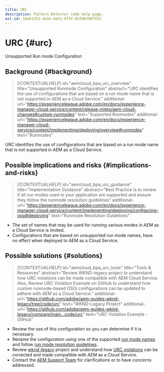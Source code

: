 ```yaml
---
title: URC
description: Pattern Detector code help page.
exl-id: 1be61351-3e3e-4e51-973f-93f8bf9bf932
---
```

# URC {#urc}

Unsupported Run mode Configuration

## Background {#background}

>[!CONTEXTUALHELP]
>id="aemcloud_bpa_urc_overview"
>title="Unsupported Runmode Configuration"
>abstract="URC identifies the use of configurations that are based on a run mode name that is not supported in AEM as a Cloud Service."
>additional-url="https://experienceleague.adobe.com/en/docs/experience-manager-cloud-service/content/release-notes/aem-cloud-changes#custom-runmodes" text="Supported Runmodes"
>additional-url="https://experienceleague.adobe.com/en/docs/experience-manager-cloud-service/content/implementing/deploying/overview#runmodes" text="Runmodes"

URC identifies the use of configurations that are based on a run mode name that is not supported in AEM as a Cloud Service.

## Possible implications and risks {#implications-and-risks}

>[!CONTEXTUALHELP]
>id="aemcloud_bpa_urc_guidance"
>title="Implementation Guidance"
>abstract="Best Practice is to review if all run modes used in your application are supported and ensure they follow the runmode resolution guidelines"
>additional-url="https://experienceleague.adobe.com/en/docs/experience-manager-cloud-service/content/implementing/deploying/configuring-osgi#deploying" text="Runmode Resolution Guidelines"

* The set of names that may be used for running various modes in AEM as a Cloud Service is limited.
* Configurations that are based on unsupported run mode names, have no effect when deployed to AEM as a Cloud Service.

## Possible solutions {#solutions}

>[!CONTEXTUALHELP]
>id="aemcloud_bpa_urc_tools"
>title="Tools & Resources"
>abstract="Review WKND-legacy project to understand how URC violations can be made compatible with AEM Cloud Service. Also, Review URC Violation Example on GitHub to understand how custom runmode-based OSGi configurations can be updated to adhere with AEM as a Cloud Service."
>additional-url="https://github.com/adobe/aem-guides-wknd-legacy/tree/code/urc" text="WKND-Legacy Project"
>additional-url="https://github.com/adobe/aem-guides-wknd-legacy/compare/main...code/urc" text="URC Violation Example - GitHub"

* Review the use of this configuration so you can determine if it is necessary.
* Rename the configuration using one of the supported [run mode names](https://experienceleague.adobe.com/en/docs/experience-manager-cloud-service/content/release-notes/aem-cloud-changes#custom-runmodes) and follow [run mode resolution guidelines](https://experienceleague.adobe.com/en/docs/experience-manager-cloud-service/content/implementing/deploying/configuring-osgi#runmode-resolution).
* Review [wknd-legacy](https://github.com/adobe/aem-guides-wknd-legacy/tree/code/urc) project and understand how [URC violations](https://github.com/adobe/aem-guides-wknd-legacy/compare/main...code/urc) can be corrected and made compatible with AEM as a Cloud Service.
* Contact the [AEM Support Team](https://helpx.adobe.com/enterprise/using/support-for-experience-cloud.html) for clarifications or to have concerns addressed.
